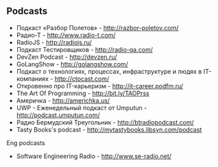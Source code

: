 Podcasts
----

- Подкаст «Разбор Полетов» - http://razbor-poletov.com/
- Радио-Т - http://www.radio-t.com/
- RadioJS - http://radiojs.ru/
- Подкаст Тестировщиков - http://radio-qa.com/
- DevZen Podcast - http://devzen.ru/
- GoLangShow - http://golangshow.com/
- Подкаст о технологиях, процессах, инфраструктуре и людях в IT-компаниях - http://ctocast.com/
- Откровенно про IT-карьеризм - http://it-career.podfm.ru/
- The Art Of Programming - http://bit.ly/TAOPrss
- Америчка - http://americhka.us/
- UWP - Eженедельный подкаст от Umputun - http://podcast.umputun.com/
- Радио Бермудский Треугольник - http://btradiopodcast.com/
- Tasty Books's podcast - http://mytastybooks.libsyn.com/podcast


Eng podcasts
- Software Engineering Radio - http://www.se-radio.net/
